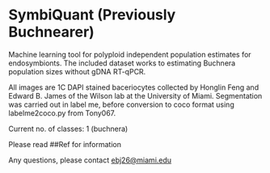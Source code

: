 # SymbiQuant (Previously Buchnearer)
Machine learning tool for polyploid independent population estimates for endosymbionts. The included dataset works to estimating Buchnera population sizes without gDNA RT-qPCR.

All images are 1C DAPI stained baceriocytes collected by Honglin Feng and Edward B. James of the Wilson lab at the University of Miami.
Segmentation was carried out in label me, before conversion to coco format using labelme2coco.py from Tony067.

Current no. of classes: 1 (buchnera)

Please read ##Ref for information

Any questions, please contact ebj26@miami.edu

